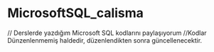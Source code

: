 # MicrosoftSQL_calisma
// Derslerde yazdığım Microsoft SQL kodlarını paylaşıyorum
//Kodlar Dünzenlenmemiş haldedir, düzenlendikten sonra güncellenecektir.

